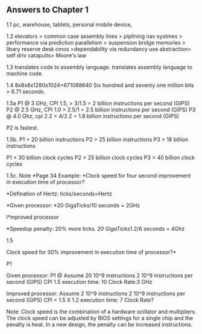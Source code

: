 ## Answers to Chapter 1
1.1 
pc, warehouse, tablets, personal mobile device, 

1.2
elevators > common case 
assembly lines > piplining
nav systmes > performance via prediction
parallelism > suspension bridge
memories > libary reserve desk 
cmos >dependability via redundancy
use abstraction> self driv
catapults> Moore's law

1.3
translates code to assembly language.
translates  assembly language to machine code.

1.4
8x8x8x1280x1024=671088640
Six hundred and seventy one million bits > 6.71 seconds.

1.5a
P1 @ 3 GHz, CPI 1.5, > 3/1.5 = 2 billion instructions per second (GIPS)
P2 @ 2.5 GHz, CPI 1.0 > 2.5/1 = 2.5 billion instructions per second (GIPS)
P3 @ 4.0 Ghz, cpi 2.2 > 4/2.2 = 1.8 billion instructions per second (GIPS)

P2 is fastest.

1.5b.
P1 > 20 billion instructions
P2 > 25 billion instructions
P3 > 18 billion instructions

P1 > 30 billion clock cycles
P2 > 25 billion clock cycles
P3 > 40 billion clock cycles

1.5c. Note
*Page 34 Example: 
*Clock speed for four second improvement in execution time of processor?

*Defination of Hertz: ticks/seconds=Hertz

*Given processor:
*20 GigaTicks/10 seconds = 2GHz

I*mproved processor

*Speedup penalty: 20% more ticks.
*20 GigaTicks*1.2/6 seconds = 4Ghz

1.5

Clock speed for 30% improvement in execution time of processor?*

P1

Given processor: P1 @ 
Assume 20 10^9 instructions
2 10^9 instructions per second (GIPS)
CPI 1.5
execution time: 10
Clock Rate:3  GHz

Improved processor:
Assume 2 10^9 instructions
2 10^9 instructions per second (GIPS)
CPI = 1.5 X 1.2
execution time: 7
Clock Rate?



Note: Clock speed is the combination of a hardware ocillator and multipliers. The clock speed can be adjusted by BIOS settings for a single chip and the penalty is heat. In a new design, the penalty can be increased instructions.







